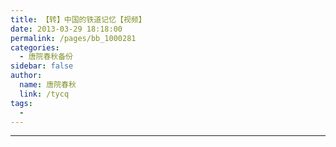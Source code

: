 ```yaml
---
title: 【转】中国的铁道记忆【视频】
date: 2013-03-29 18:18:00
permalink: /pages/bb_1000281
categories: 
  - 唐院春秋备份
sidebar: false
author: 
  name: 唐院春秋
  link: /tycq
tags: 
  - 
---
```


* * *